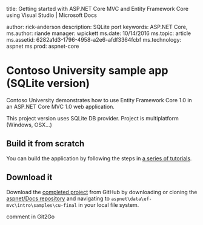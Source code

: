 
title: Getting started with ASP.NET Core MVC and Entity Framework Core using Visual Studio | Microsoft Docs

author: rick-anderson
description: SQLite port
keywords: ASP.NET Core,
ms.author: riande
manager: wpickett
ms.date: 10/14/2016
ms.topic: article
ms.assetid: 6282a1d3-1796-4958-a2e6-afdf3364fcbf
ms.technology: aspnet
ms.prod: aspnet-core

# Contoso University sample app (SQLite version)

Contoso University demonstrates how to use Entity Framework Core 1.0 in an
ASP.NET Core MVC 1.0 web application.

This project version uses SQLite DB provider.
Project is multiplatform (Windows, OSX...)

## Build it from scratch

You can build the application by following the steps in [a series of tutorials](https://docs.asp.net/en/latest/data/ef-mvc/intro.html).

## Download it

Download the [completed project](https://github.com/aspnet/Docs/tree/master/aspnetcore/data/ef-mvc/intro/samples/cu-final) 
from GitHub by downloading or cloning the [aspnet/Docs repository](https://github.com/aspnet/Docs) 
and navigating to `aspnet\data\ef-mvc\intro\samples\cu-final` in your local file system.

comment in Git2Go

